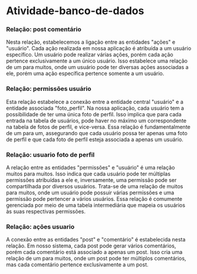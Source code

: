 # Atividade-banco-de-dados

### Relação: post comentário

Nesta relação, estabelecemos a ligação entre as entidades "ações" e "usuário". Cada ação realizada em nossa aplicação é atribuída a um usuário específico. Um usuário pode realizar várias ações, porém cada ação pertence exclusivamente a um único usuário. Isso estabelece uma relação de um para muitos, onde um usuário pode ter diversas ações associadas a ele, porém uma ação específica pertence somente a um usuário.


### Relação: permissões usuário

Esta relação estabelece a conexão entre a entidade central "usuário" e a entidade associada "foto_perfil". Na nossa aplicação, cada usuário tem a possibilidade de ter uma única foto de perfil. Isso implica que para cada entrada na tabela de usuários, pode haver no máximo um correspondente na tabela de fotos de perfil, e vice-versa. Essa relação é fundamentalmente de um para um, assegurando que cada usuário possa ter apenas uma foto de perfil e que cada foto de perfil esteja associada a apenas um usuário.

### Relação: usuario foto de perfil

A relação entre as entidades "permissões" e "usuário" é uma relação muitos para muitos. Isso indica que cada usuário pode ter múltiplas permissões atribuídas a ele e, inversamente, uma permissão pode ser compartilhada por diversos usuários. Trata-se de uma relação de muitos para muitos, onde um usuário pode possuir várias permissões e uma permissão pode pertencer a vários usuários. Essa relação é comumente gerenciada por meio de uma tabela intermediária que mapeia os usuários às suas respectivas permissões.

### Relação: ações usuario

A conexão entre as entidades "post" e "comentário" é estabelecida nesta relação. Em nosso sistema, cada post pode gerar vários comentários, porém cada comentário está associado a apenas um post. Isso cria uma relação de um para muitos, onde um post pode ter múltiplos comentários, mas cada comentário pertence exclusivamente a um post.


